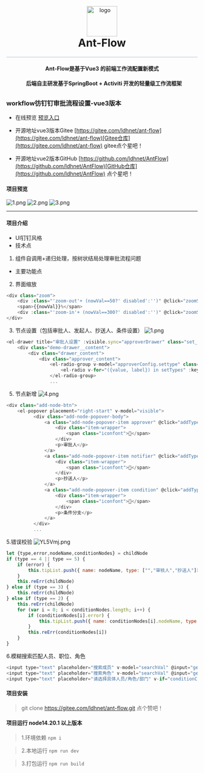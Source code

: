 <p align="center" style="margin-bottom: 0 !important">
	<img alt="logo" src="https://gitee.com/ldhnet/ant-flow/raw/master/public/images/logo.png"  width = "80px"; height= "80px";>
</p>
<h1 align="center" style="margin: 10px 10px; font-weight: bold;margin-top: 0 !important">Ant-Flow</h1>
<h4 style="border-top: solid #ACC0D8 1px;"></h4>
<h4 align="center">Ant-Flow是基于Vue3 的前端工作流配置新模式 </h4>
<h4 align="center" style="margin: 0px 0px 30px 10px; ">后端自主研发基于SpringBoot + Activiti 开发的轻量级工作流框架</h4>


### workflow彷钉钉审批流程设置-vue3版本

-  在线预览  [预览入口](http://117.72.70.166/ant-flow/dist/)

-  开源地址vue3版本Gitee [https://gitee.com/ldhnet/ant-flow](https://gitee.com/ldhnet/ant-flow)[Gitee仓库](https://gitee.com/ldhnet/ant-flow) gitee点个星吧！
-  开源地址vue2版本GitHub [https://github.com/ldhnet/AntFlow](https://github.com/ldhnet/AntFlow)[GitHub仓库](https://github.com/ldhnet/AntFlow) 点个星吧！
 


#### 项目预览
   
![1.png](https://gitee.com/ldhnet/ant-flow/raw/master/public/images/1.png)
![2.png](https://gitee.com/ldhnet/ant-flow/raw/master/public/images/2.png)
![3.png](https://gitee.com/ldhnet/ant-flow/raw/master/public/images/3.png)

-------------------
 

#### 项目介绍
- UI钉钉风格
- 技术点
1. 组件自调用+递归处理，按树状结局处理审批流程问题
- 主要功能点
2. 界面缩放 
```javascript
<div class="zoom">
	<div :class="'zoom-out'+ (nowVal==50?' disabled':'')" @click="zoomSize(1)"></div>
    <span>{{nowVal}}%</span>
    <div :class="'zoom-in'+ (nowVal==300?' disabled':'')" @click="zoomSize(2)"></div>
</div>
```
3. 节点设置（包括审批人、发起人、抄送人、条件设置）
![1.png](https://gitee.com/ldhnet/ant-flow/raw/master/public/images/1.png)
```javascript
<el-drawer title="审批人设置" :visible.sync="approverDrawer" class="set_promoter" :show-close="false" :size="550" :before-close="saveApprover"> 
    <div class="demo-drawer__content">
        <div class="drawer_content">
            <div class="approver_content">
                <el-radio-group v-model="approverConfig.settype" class="clear" @change="changeType">
                    <el-radio v-for="({value, label}) in setTypes" :key="value" :label="value">{{label}}</el-radio>
                </el-radio-group>
                ...
```
5. 节点新增
![4.png](https://gitee.com/ldhnet/ant-flow/raw/master/public/images/4.png)
```javascript
<div class="add-node-btn">
    <el-popover placement="right-start" v-model="visible">
          <div class="add-node-popover-body">
              <a class="add-node-popover-item approver" @click="addType(4)">
                  <div class="item-wrapper">
                      <span class="iconfont"></span>
                  </div>
                  <p>审批人</p>
              </a>
              <a class="add-node-popover-item notifier" @click="addType(5)">
                  <div class="item-wrapper">
                      <span class="iconfont"></span>
                  </div>
                  <p>抄送人</p>
              </a>
              <a class="add-node-popover-item condition" @click="addType(2)">
                  <div class="item-wrapper">
                      <span class="iconfont"></span>
                  </div>
                  <p>条件分支</p>
              </a>
          </div>
          ...
```
5.错误校验
![YL5Vmj.png](https://gitee.com/ldhnet/ant-flow/raw/master/public/images/3.png)
```javascript
let {type,error,nodeName,conditionNodes} = childNode
if (type == 4 || type == 5) {
    if (error) {
        this.tipList.push({ name: nodeName, type: ["","审核人","抄送人"][type] })
    }
    this.reErr(childNode)
} else if (type == 3) {
    this.reErr(childNode)
} else if (type == 2) {
    this.reErr(childNode)
    for (var i = 0; i < conditionNodes.length; i++) {
        if (conditionNodes[i].error) {
            this.tipList.push({ name: conditionNodes[i].nodeName, type: "条件" })
        }
        this.reErr(conditionNodes[i])
    }
}
```
6.模糊搜索匹配人员、职位、角色
```javascript
<input type="text" placeholder="搜索成员" v-model="searchVal" @input="getDebounceData($event,activeName)">
<input type="text" placeholder="搜索角色" v-model="searchVal" @input="getDebounceData($event,2)">
<input type="text" placeholder="请选择具体人员/角色/部门" v-if="conditionConfig.nodeUserList.length == 0" @click="addConditionRole">
```
#### 项目安装

> git clone https://gitee.com/ldhnet/ant-flow.git 点个赞吧！

#### 项目运行 node14.20.1 以上版本
> 1.环境依赖  `npm i`

> 2.本地运行 `npm run dev` 

> 3.打包运行 `npm run build` 
